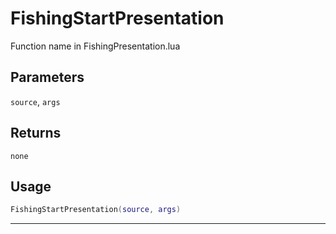 # FishingStartPresentation
Function name in FishingPresentation.lua
## Parameters
`source`, `args`
## Returns
`none`
## Usage
```lua
FishingStartPresentation(source, args)
```
---
